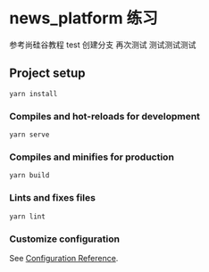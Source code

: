 # news_platform 练习

参考尚硅谷教程
test 创建分支
再次测试
测试测试测试

## Project setup

```
yarn install
```

### Compiles and hot-reloads for development

```
yarn serve
```

### Compiles and minifies for production

```
yarn build
```

### Lints and fixes files

```
yarn lint
```

### Customize configuration

See [Configuration Reference](https://cli.vuejs.org/config/).
